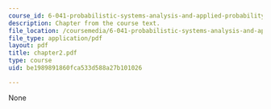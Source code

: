 ```yaml
---
course_id: 6-041-probabilistic-systems-analysis-and-applied-probability-spring-2006
description: Chapter from the course text.
file_location: /coursemedia/6-041-probabilistic-systems-analysis-and-applied-probability-spring-2006/be1989891860fca533d588a27b101026_chapter2.pdf
file_type: application/pdf
layout: pdf
title: chapter2.pdf
type: course
uid: be1989891860fca533d588a27b101026

---
```

None